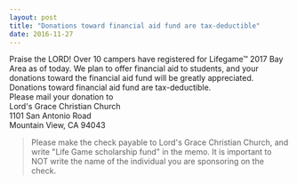 ```yaml
---
layout: post
title: "Donations toward financial aid fund are tax-deductible"
date: 2016-11-27
---
```


<div class="col s10">
  <span class="black-text flow-text">
    Praise the LORD! Over 10 campers have registered for Lifegame&trade; 2017 Bay Area as of today. We plan to offer financial aid to students, and your donations toward the financial aid fund will be greatly appreciated. Donations toward financial aid fund are tax-deductible.
  </span>
</div>

<div class="card blue-grey darken-1">
  <div class="card-content white-text">
    <span class="card-title">Please mail your donation to</span>
    <br/>Lord's Grace Christian Church<br/>
    1101 San Antonio Road<br/>
    Mountain View, CA 94043<br/>
    <blockquote>
      Please make the check payable to <span class="green">Lord's Grace Christian Church</span>, and write "<span class="green">Life Game scholarship fund</span>" in the memo. It is important to NOT write the name of the individual you are sponsoring on the check.
    </blockquote>
  </div>
</div>
